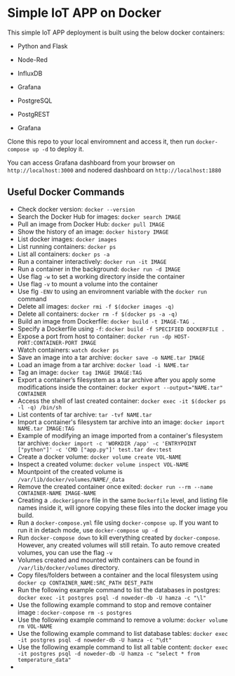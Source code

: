 # Simple IoT APP on Docker

This simple IoT APP deployment is built using the below docker containers:

* Python and Flask

* Node-Red

* InfluxDB

* Grafana

* PostgreSQL

* PostgREST

* Grafana

Clone this repo to your local enviromnent and access it, then run `docker-compose up -d` to deploy it.

You can access Grafana dashboard from your browser on `http://localhost:3000` and nodered dashboard on `http://localhost:1880`

## Useful Docker Commands

* Check docker version: `docker --version`
* Search the Docker Hub for images: `docker search IMAGE`
* Pull an image from Docker Hub: `docker pull IMAGE`
* Show the history of an image: `docker history IMAGE`
* List docker images: `docker images`
* List running containers: `docker ps`
* List all containers: `docker ps -a`
* Run a container interactively: `docker run -it IMAGE`
* Run a container in the background: `docker run -d IMAGE`
* Use flag `-w` to set a working directory inside the container
* Use flag `-v` to mount a volume into the container
* Use flg `-ENV` to using an enviromnent variable with the `docker run` command
* Delete all images: `docker rmi -f $(docker images -q)`
* Delete all containers: `docker rm -f $(docker ps -a -q)`
* Build an image from Dockerfile: `docker build -t IMAGE-TAG .`
* Specify a Dockerfile using `-f`: `docker build -f SPECIFIED DOCKERFILE .`
* Expose a port from host to container: `docker run -dp HOST-PORT:CONTAINER-PORT IMAGE`
* Watch containers: `watch docker ps`
* Save an image into a tar archive: `docker save -o NAME.tar IMAGE`
* Load an image from a tar archive: `docker load -i NAME.tar`
* Tag an image: `docker tag IMAGE IMAGE:TAG`
* Export a container’s filesystem as a tar archive after you apply some modifications inside the container: `docker export --output="NAME.tar" CONTAINER`
* Access the shell of last created container: `docker exec -it $(docker ps -l -q) /bin/sh`
* List contents of tar archive: `tar -tvf NAME.tar`
* Import a container's filesystem tar archive into an image: `docker import NAME.tar IMAGE:TAG`
* Example of modifying an image imported from a container's filesystem tar archive: `docker import -c 'WORKDIR /app' -c 'ENTRYPOINT ["python"]' -c 'CMD ["app.py"]' test.tar dev:test`
* Create a docker volume: `docker volume create VOL-NAME`
* Inspect a created volume: `docker volume inspect VOL-NAME`
* Mountpoint of the created volume is `/var/lib/docker/volumes/NAME/_data`
* Remove the created container once exited: `docker run --rm --name CONTAINER-NAME IMAGE-NAME`
* Creating a `.dockerignore` file in the same `Dockerfile` level, and listing file names inside it, will ignore copying these files into the docker image you build.
* Run a `docker-compose.yml` file using `docker-compose up`. If you want to run it in detach mode, use `docker-compose up -d`
* Run `docker-compose down` to kill everything created by `docker-compose`. However, any created volumes will still retain. To auto remove created volumes, you can use the flag `-v`
* Volumes created and mounted with containers can be found in `/var/lib/docker/volumes` directory.
* Copy files/folders between a container and the local filesystem using `docker cp CONTAINER_NAME:SRC_PATH DEST_PATH`
* Run the following example command to list the databases in postgres: `docker exec -it postgres psql -d noweder-db -U hamza -c "\l"`
* Use the following example command to stop and remove container image : `docker-compose rm -s postgres`
* Use the following example command to remove a volume: `docker volume rm VOL-NAME`
* Use the following example command to list database tables: `docker exec -it postgres psql -d noweder-db -U hamza -c "\dt"`
* Use the following example command to list all table content: `docker exec -it postgres psql -d noweder-db -U hamza -c "select * from temperature_data"`
* 